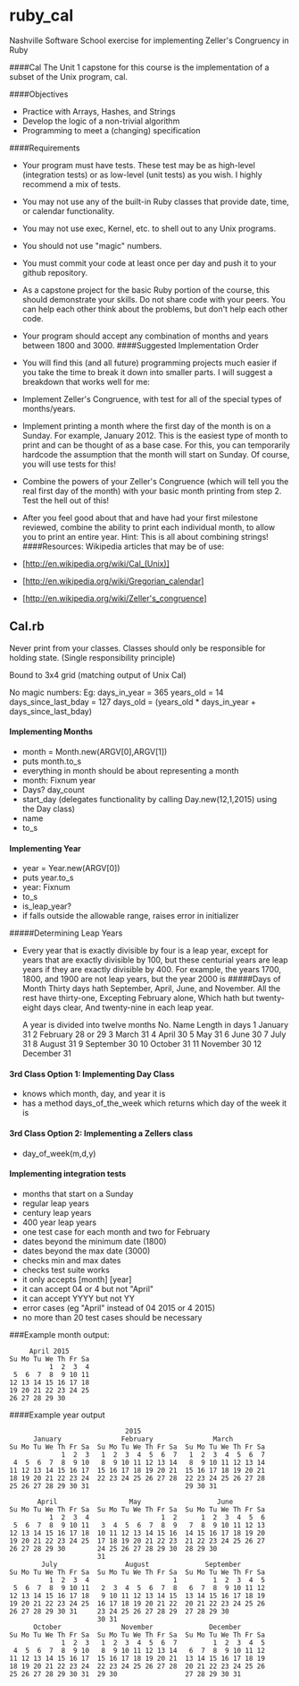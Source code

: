 # ruby_cal
Nashville Software School exercise for implementing Zeller's Congruency in Ruby

####Cal
The Unit 1 capstone for this course is the implementation of a subset of the Unix program, cal.

####Objectives

* Practice with Arrays, Hashes, and Strings
* Develop the logic of a non-trivial algorithm
* Programming to meet a (changing) specification

####Requirements

* Your program must have tests. These test may be as high-level (integration tests) or as low-level (unit tests) as you wish. I highly recommend a mix of tests.
* You may not use any of the built-in Ruby classes that provide date, time, or calendar functionality.
* You may not use exec, Kernel, etc. to shell out to any Unix programs.
* You should not use "magic" numbers.
* You must commit your code at least once per day and push it to your github repository.
* As a capstone project for the basic Ruby portion of the course, this should demonstrate your skills. Do not share code with your peers. You can help each other think about the problems, but don't help each other code.
* Your program should accept any combination of months and years between 1800 and 3000.
####Suggested Implementation Order

* You will find this (and all future) programming projects much easier if you take the time to break it down into smaller parts. I will suggest a breakdown that works well for me:

* Implement Zeller's Congruence, with test for all of the special types of months/years.
* Implement printing a month where the first day of the month is on a Sunday. For example, January 2012. This is the easiest type of month to print and can be thought of as a base case. For this, you can temporarily hardcode the assumption that the month will start on Sunday. Of course, you will use tests for this!
* Combine the powers of your Zeller's Congruence (which will tell you the real first day of the month) with your basic month printing from step 2. Test the hell out of this!
* After you feel good about that and have had your first milestone reviewed, combine the ability to print each individual month, to allow you to print an entire year. Hint: This is all about combining strings!
####Resources:
Wikipedia articles that may be of use:

* [http://en.wikipedia.org/wiki/Cal_(Unix)]
* [http://en.wikipedia.org/wiki/Gregorian_calendar]
* [http://en.wikipedia.org/wiki/Zeller's_congruence]

Cal.rb
-----
Never print from your classes. Classes should only be responsible for
holding state. (Single responsibility principle)

Bound to 3x4 grid (matching output of Unix Cal)

No magic numbers:
    Eg:
    days_in_year = 365
    years_old = 14
    days_since_last_bday = 127
    days_old = (years_old * days_in_year + days_since_last_bday)

#### Implementing Months
* month = Month.new(ARGV[0],ARGV[1])
* puts month.to_s
* everything in month should be about representing a month
* month: Fixnum year
* Days? day_count
* start_day (delegates functionality by calling Day.new(12,1,2015) using the Day class)
* name
* to_s

#### Implementing Year
* year = Year.new(ARGV[0])
* puts year.to_s
* year: Fixnum
* to_s
* is_leap_year?
* if falls outside the allowable range, raises error in initializer

#####Determining Leap Years
* Every year that is exactly divisible by four is a leap year, except for years that are exactly divisible by 100, but these centurial years are leap years if they are exactly divisible by 400. For example, the years 1700, 1800, and 1900 are not leap years, but the year 2000 is
#####Days of Month
    Thirty days hath September,
    April, June, and November.
    All the rest have thirty-one,
    Excepting February alone,
    Which hath but twenty-eight days clear,
    And twenty-nine in each leap year.

    A year is divided into twelve months
    No. Name  Length in days
    1 January   31
    2 February  28 or 29
    3 March     31
    4 April     30
    5 May       31
    6 June      30
    7 July      31
    8 August    31
    9 September 30
    10 October  31
    11 November 30
    12 December 31

#### 3rd Class Option 1: Implementing Day Class
* knows which month, day, and year it is
* has a method days_of_the_week which returns which day of the week it
  is

#### 3rd Class Option 2: Implementing a Zellers class
* day_of_week(m,d,y)

#### Implementing integration tests
* months that start on a Sunday
* regular leap years
* century leap years
* 400 year leap years
* one test case for each month and two for February
* dates beyond the minimum date (1800)
* dates beyond the max date (3000)
* checks min and max dates
* checks test suite works
* it only accepts [month] [year]
* it can accept 04 or 4 but not "April"
* it can accept YYYY but not YY
* error cases (eg "April" instead of 04 2015 or 4 2015)
* no more than 20 test cases should be necessary


###Example month output:

         April 2015
    Su Mo Tu We Th Fr Sa
              1  2  3  4
     5  6  7  8  9 10 11
    12 13 14 15 16 17 18
    19 20 21 22 23 24 25
    26 27 28 29 30

####Example year output

                                 2015
          January               February               March
    Su Mo Tu We Th Fr Sa  Su Mo Tu We Th Fr Sa  Su Mo Tu We Th Fr Sa
                 1  2  3   1  2  3  4  5  6  7   1  2  3  4  5  6  7
     4  5  6  7  8  9 10   8  9 10 11 12 13 14   8  9 10 11 12 13 14
    11 12 13 14 15 16 17  15 16 17 18 19 20 21  15 16 17 18 19 20 21
    18 19 20 21 22 23 24  22 23 24 25 26 27 28  22 23 24 25 26 27 28
    25 26 27 28 29 30 31                        29 30 31

           April                  May                   June
    Su Mo Tu We Th Fr Sa  Su Mo Tu We Th Fr Sa  Su Mo Tu We Th Fr Sa
              1  2  3  4                  1  2      1  2  3  4  5  6
     5  6  7  8  9 10 11   3  4  5  6  7  8  9   7  8  9 10 11 12 13
    12 13 14 15 16 17 18  10 11 12 13 14 15 16  14 15 16 17 18 19 20
    19 20 21 22 23 24 25  17 18 19 20 21 22 23  21 22 23 24 25 26 27
    26 27 28 29 30        24 25 26 27 28 29 30  28 29 30
                          31
            July                 August              September
    Su Mo Tu We Th Fr Sa  Su Mo Tu We Th Fr Sa  Su Mo Tu We Th Fr Sa
              1  2  3  4                     1         1  2  3  4  5
     5  6  7  8  9 10 11   2  3  4  5  6  7  8   6  7  8  9 10 11 12
    12 13 14 15 16 17 18   9 10 11 12 13 14 15  13 14 15 16 17 18 19
    19 20 21 22 23 24 25  16 17 18 19 20 21 22  20 21 22 23 24 25 26
    26 27 28 29 30 31     23 24 25 26 27 28 29  27 28 29 30
                          30 31
          October               November              December
    Su Mo Tu We Th Fr Sa  Su Mo Tu We Th Fr Sa  Su Mo Tu We Th Fr Sa
                 1  2  3   1  2  3  4  5  6  7         1  2  3  4  5
     4  5  6  7  8  9 10   8  9 10 11 12 13 14   6  7  8  9 10 11 12
    11 12 13 14 15 16 17  15 16 17 18 19 20 21  13 14 15 16 17 18 19
    18 19 20 21 22 23 24  22 23 24 25 26 27 28  20 21 22 23 24 25 26
    25 26 27 28 29 30 31  29 30                 27 28 29 30 31



